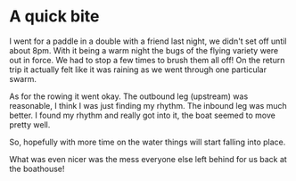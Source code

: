 # A quick bite

I went for a paddle in a double with a friend last night, we didn't set off until about 8pm. With it being a warm night the bugs of the flying variety were out in force. We had to stop a few times to brush them all off! On the return trip it actually felt like it was raining as we went through one particular swarm.

As for the rowing it went okay. The outbound leg (upstream) was reasonable, I think I was just finding my rhythm. The inbound leg was much better. I found my rhythm and really got into it, the boat seemed to move pretty well.

So, hopefully with more time on the water things will start falling into place.

What was even nicer was the mess everyone else left behind for us back at the boathouse!